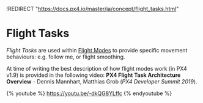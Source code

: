 !REDIRECT "https://docs.px4.io/master/ja/concept/flight_tasks.html"

# Flight Tasks

*Flight Tasks* are used within [Flight Modes](../concept/flight_modes.md) to provide specific movement behaviours: e.g. follow me, or flight smoothing.

At time of writing the best description of how flight modes work (in PX4 v1.9) is provided in the following video: **PX4 Flight Task Architecture Overview** - Dennis Mannhart, Matthias Grob (*PX4 Developer Summit 2019*).

{% youtube %}
https://youtu.be/-dkQG8YLffc
{% endyoutube %}
